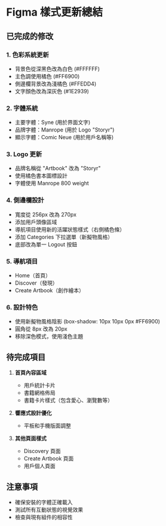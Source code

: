 # Figma 樣式更新總結

## 已完成的修改

### 1. 色彩系統更新
- 背景色從深黑色改為白色 (#FFFFFF)
- 主色調使用橘色 (#FF6900)
- 側邊欄背景改為淺橘色 (#FFEDD4)
- 文字顏色改為深灰色 (#1E2939)

### 2. 字體系統
- 主要字體：Syne (用於界面文字)
- 品牌字體：Manrope (用於 Logo "Storyr")
- 顯示字體：Comic Neue (用於用戶名稱等)

### 3. Logo 更新
- 品牌名稱從 "Artbook" 改為 "Storyr"
- 使用橘色書本圖標設計
- 字體使用 Manrope 800 weight

### 4. 側邊欄設計
- 寬度從 256px 改為 270px
- 添加用戶頭像區域
- 導航項目使用新的活躍狀態樣式（右側橘色條）
- 添加 Categories 下拉選單（新擬物風格）
- 底部改為單一 Logout 按鈕

### 5. 導航項目
- Home（首頁）
- Discover（發現）
- Create Artbook（創作繪本）

### 6. 設計特色
- 使用新擬物風格陰影 (box-shadow: 10px 10px 0px #FF6900)
- 圓角從 8px 改為 20px
- 移除深色模式，使用淺色主題

## 待完成項目

1. **首頁內容區域**
   - 用戶統計卡片
   - 書籍網格佈局
   - 書籍卡片樣式（包含愛心、瀏覽數等）

2. **響應式設計優化**
   - 平板和手機版面調整

3. **其他頁面樣式**
   - Discovery 頁面
   - Create Artbook 頁面
   - 用戶個人頁面

## 注意事項

- 確保安裝的字體正確載入
- 測試所有互動狀態的視覺效果
- 檢查與現有組件的相容性
